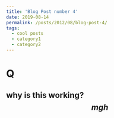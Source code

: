 ```yaml
---
title: 'Blog Post number 4'
date: 2019-08-14
permalink: /posts/2012/08/blog-post-4/
tags:
  - cool posts
  - category1
  - category2
---
```


# Q
why is this working? $$ mgh $$
------